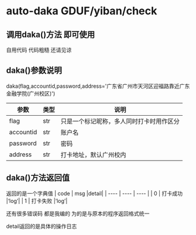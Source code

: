 # auto-daka GDUF/yiban/check
## 调用daka()方法 即可使用 
自用代码 代码粗糙 还请见谅
## daka()参数说明
daka(flag,accountid,password,address='广东省广州市天河区迎福路靠近广东金融学院(广州校区)')

|  参数   | 类型  |说明|
|  ----  | ----  | ---- |
| flag  | str |只是一个标记昵称，多人同时打卡时用作区分|
| accountid  | str |账户名|
| password  | str |密码|
| address  | str |打卡地址，默认广州校内|
## daka()方法返回值
返回的是一个字典值
|  code   | msg  |detail|
|  ----  | ----  | ---- |
| 0  | 打卡成功 |‘log’|
| 1  | 打卡失败 |‘log’|

还有很多错误码 都是我编的 为的是与原本的程序返回格式统一

detail返回的是具体的操作日志
